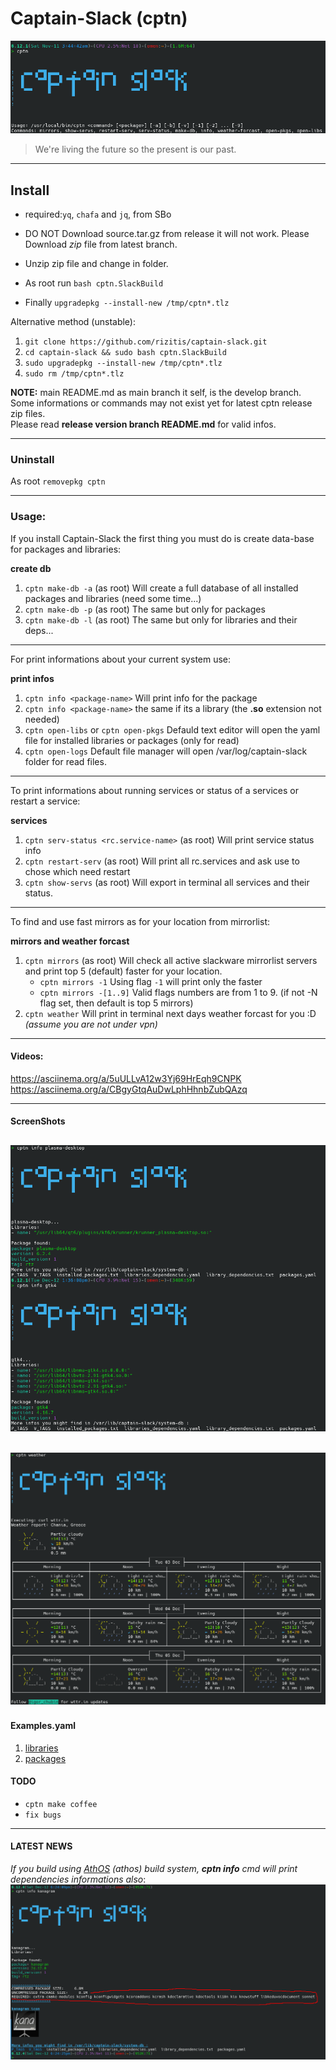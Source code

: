 # Captain-Slack (cptn)

![Captain-Slack](./Captain-Slack.png)

> We're living the future so the present is our past.

---

## Install

- required:`yq`, `chafa` and `jq`, from SBo
* DO NOT Download source.tar.gz from release it will not work. Please Download *zip* file from latest branch.
- Unzip zip file and change in folder.
* As root run `bash cptn.SlackBuild`
- Finally `upgradepkg --install-new /tmp/cptn*.tlz`

Alternative method (unstable):
1. `git clone https://github.com/rizitis/captain-slack.git`
2. `cd captain-slack && sudo bash cptn.SlackBuild`
3. `sudo upgradepkg --install-new /tmp/cptn*.tlz`
4. `sudo rm /tmp/cptn*.tlz`

**NOTE:** main README.md as main branch it self, is the develop branch. 
<br> Some informations or commands may not exist yet for latest cptn release zip files.<br>
Please read **release version branch README.md** for valid infos.

---

### Uninstall

As root `removepkg cptn`

--- 

### Usage:

If you install Captain-Slack the first thing you must do is create data-base for packages and libraries:<p>

**create db**

1. `cptn make-db -a` (as root) Will create a full database of all installed packages and libraries (need some time...)
2. `cptn make-db -p` (as root) The same but only for packages
3. `cptn make-db -l` (as root) The same but only for libraries and their deps...

---
For print informations about your current system use:<p>

**print infos**
1. `cptn info <package-name>` Will print info for the package
2. `cptn info <package-name>` the same if its a library (the **.so** extension not needed)
3. `cptn open-libs` or `cptn open-pkgs` Defauld text editor will open  the yaml file for installed libraries or packages (only for read)
3. `cptn open-logs` Default file manager will open /var/log/captain-slack folder for read files.
---
To print informations about running services or status of a services or restart a service:<p>

**services**

1. `cptn serv-status <rc.service-name>` (as root) Will print service status info
2. `cptn restart-serv`   (as root) Will print all rc.services and ask use to chose which need restart
3. `cptn show-servs` (as root) Will export in terminal all services and their status.

---
To find and use fast mirrors as for your location from mirrorlist:<p>

**mirrors and weather forcast**

1. `cptn mirrors` (as root) Will check all active slackware mirrorlist servers and print top 5 (default) faster for your location.
   - `cptn mirrors -1` Using flag `-1` will print only the faster
   - `cptn mirrors -[1..9]` Valid flags numbers are from 1 to 9. (if not -N flag set, then default is top 5 mirrors)
2. `cptn weather` Will print in terminal next days weather forcast for you :D *(assume you are not under vpn)*
---

#### Videos:
https://asciinema.org/a/5uULLvA12w3Yj69HrEqh9CNPK <br>
https://asciinema.org/a/CBgyGtqAuDwLphHhnbZubQAzq


---

#### ScreenShots
![info](./info.png)
---
![weather](./weather.png)
---

#### Examples.yaml
1. [libraries](./libraries_dependencies.yaml)
2. [packages](./packages.yaml)



#### TODO
- `cptn make coffee`
- `fix bugs`

---

#### LATEST NEWS
*If you build using [AthOS](https://github.com/rizitis/PLASMA_WORLD) (athos) build system, **cptn info** cmd will print dependencies informations also*:
![AthOS](./athos.png)
